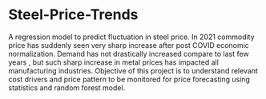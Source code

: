# Steel-Price-Trends

A regression model to predict fluctuation in steel price.
In 2021 commodity price has suddenly seen very sharp increase after post COVID
economic normalization. Demand has not drastically increased compare to last few
years , but such sharp increase in metal prices has impacted all manufacturing
industries. Objective of this project is to understand relevant cost drivers and price
pattern to be monitored for price forecasting using statistics and random forest model.
